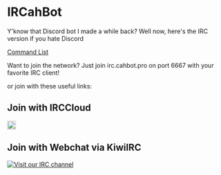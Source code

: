 # IRCahBot
Y'know that Discord bot I made a while back? Well now, here's the IRC version if you hate Discord

[Command List](/commands)

Want to join the network? Just join irc.cahbot.pro on port 6667 with your favorite IRC client!

or join with these useful links:

## Join with IRCCloud
<a href="https://www.irccloud.com/invite?channel=%23general&amp;hostname=irc.cahbot.pro&amp;port=6667" target="_blank"><img src="https://img.shields.io/badge/IRC-%23general-1e72ff.svg?style=flat"  height="20"></a>

## Join with Webchat via KiwiIRC

[![Visit our IRC channel](https://kiwiirc.com/buttons/irc.cahbot.pro/general.png)](https://kiwiirc.com/client/irc.cahbot.pro/#general)
